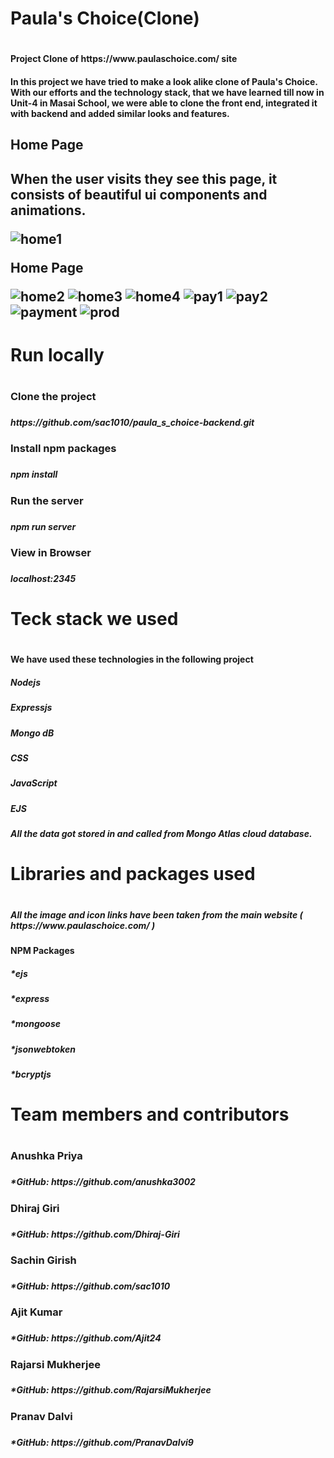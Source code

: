 <h1>Paula's Choice(Clone)<h1>
<h4>Project Clone of https://www.paulaschoice.com/ site<h4>
<h4>In this project we have tried to make a look alike clone of Paula's Choice. With our efforts and the technology stack, that we have learned till now in Unit-4 in Masai School, we were able to clone the front end, integrated it with backend and added similar looks and features.<h4>
  
<h2>Home Page<h2>
<p>When the user visits they see this page, it consists of beautiful ui components and animations.<p>
<img src="https://i.ibb.co/BrFBHjX/home1.png" alt="home1" border="0">
	
<p>Home Page<p>
<img src="https://i.ibb.co/djf5PJQ/home2.png" alt="home2" border="0">
<img src="https://i.ibb.co/L5LC96w/home3.png" alt="home3" border="0">
<img src="https://i.ibb.co/r0WSSJW/home4.png" alt="home4" border="0">
<img src="https://i.ibb.co/txJTFYy/pay1.png" alt="pay1" border="0">
<img src="https://i.ibb.co/xHQk0Cf/pay2.png" alt="pay2" border="0">
<img src="https://i.ibb.co/jbq4yXv/payment.png" alt="payment" border="0">
<img src="https://i.ibb.co/0XRKVhk/prod.png" alt="prod" border="0">
	
	
<h1>Run locally<h1>
<h3>Clone the project<h3>
<h5>https://github.com/sac1010/paula_s_choice-backend.git<h5>
<h3>Install npm packages<h3>
<h5>npm install<h5>
<h3>Run the server<h3>
<h5>npm run server<h5>
<h3>View in Browser<h3>
<h5>localhost:2345<h5>
	
<h1>Teck stack we used<h1>
<h4>We have used these technologies in the following project<h4>
<h5>Nodejs<h5>
	<h5>Expressjs<h5>
		<h5>Mongo dB<h5>
			<h5>CSS<h5>
				<h5>JavaScript<h5>
					<h5>EJS<h5>
						<h5>All the data got stored in and called from Mongo Atlas cloud database.<h5>
							
							
<h1>Libraries and packages used<h1>
	<h5>All the image and icon links have been taken from the main website ( https://www.paulaschoice.com/ )<h5>
		<h4>NPM Packages<h4>
			<h5>*ejs<h5>
				<h5>*express<h5>
					<h5>*mongoose<h5>
						<h5>*jsonwebtoken<h5>
							<h5>*bcryptjs<h5>
								
<h1>Team members and contributors<h1>
	<h3>Anushka Priya<h3>
		<h5>*GitHub: https://github.com/anushka3002<h5>
			<h3>Dhiraj Giri<h3>
		<h5>*GitHub: https://github.com/Dhiraj-Giri<h5>
			<h3>Sachin Girish<h3>
		<h5>*GitHub: https://github.com/sac1010<h5>
			<h3>Ajit Kumar<h3>
		<h5>*GitHub: https://github.com/Ajit24<h5>
			<h3>Rajarsi Mukherjee<h3>
		<h5>*GitHub: https://github.com/RajarsiMukherjee<h5>
			<h3>Pranav Dalvi<h3>
		<h5>*GitHub: https://github.com/PranavDalvi9<h5>
			



	
 
